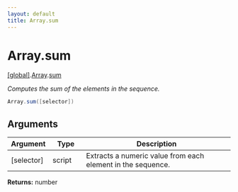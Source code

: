 ```yaml
---
layout: default
title: Array.sum
---
```


# Array.sum

[\[global\]]({{site.baseurl}}/docs/).[Array]({{site.baseurl}}/docs/Array/).[sum]({{site.baseurl}}/docs/Array/sum/)

_Computes the sum of the elements in the sequence._

```cs
Array.sum([selector])
```

## Arguments

<table>
  <col width="15%">
  <col width="15%">
  <thead>
    <tr>
      <th>Argument</th>
      <th>Type</th>
      <th>Description</th>
    </tr>
  </thead>
  <tbody>
    <tr>
      <td>[selector]</td>
      <td>script</td>
      <td>Extracts a numeric value from each element in the sequence.</td>
    </tr>
  </tbody>
</table>

**Returns:** number
